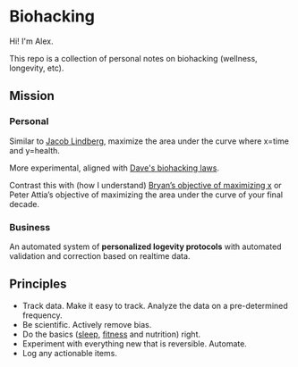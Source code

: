 # Biohacking

Hi! I'm Alex.

This repo is a collection of personal notes on biohacking (wellness, longevity, etc).

## Mission

### Personal

Similar to [Jacob Lindberg](./reviews/influencers/jacoblindberg.md),
maximize the area under the curve where x=time and y=health.

More experimental, aligned with [Dave's biohacking laws](./notes/game-changers.md).

Contrast this with (how I understand) [Bryan’s objective of maximizing x](https://protocol.bryanjohnson.com/) or
Peter Attia’s objective of maximizing the area under the curve of your final decade.

### Business

An automated system of **personalized logevity protocols** with automated validation and correction based on realtime data.

## Principles

- Track data. Make it easy to track. Analyze the data on a pre-determined frequency.
- Be scientific. Actively remove bias.
- Do the basics ([sleep](./protocols/routines/sleep.md), [fitness](./protocols/routines/fitness.md) and nutrition) right.
- Experiment with everything new that is reversible. Automate.
- Log any actionable items.
